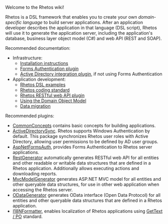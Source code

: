 Welcome to the Rhetos wiki!

Rhetos is a DSL framework that enables you to create your own *domain-specific language* to build server applications.
After an application developer describes the application in that language (DSL script), Rhetos will
use it to generate the application server, including the application's database,
business layer object model (C#) and web API (REST and SOAP).

Recommended documentation:

* Infrastructure:
  * [Installation instructions](https://github.com/Rhetos/Rhetos/blob/master/Readme.md)
  * [Forms Authentication plugin](https://github.com/Rhetos/AspNetFormsAuth/blob/master/Readme.md)
  * [Active Directory integration plugin](https://github.com/Rhetos/ActiveDirectorySync/blob/master/Readme.md), if not using Forms Authentication
* Application development:
  * [Rhetos DSL examples](https://github.com/Rhetos/Rhetos/wiki/Rhetos-DSL-examples)
  * [Rhetos coding standard](https://github.com/Rhetos/Rhetos/wiki/Rhetos-coding-standard)
  * [Rhetos RESTful web API plugin](https://github.com/Rhetos/RestGenerator/blob/master/Readme.md)
  * [Using the Domain Object Model](https://github.com/Rhetos/Rhetos/wiki/Using-the-Domain-Object-Model)
  * [Data migration](https://github.com/Rhetos/Rhetos/wiki/Data-migration)

Recommended plugins:

* [CommonConcepts](https://github.com/Rhetos/Rhetos/tree/master/CommonConcepts) contains basic concepts for building applications.
* [ActiveDirectorySync](https://github.com/Rhetos/ActiveDirectorySync). Rhetos supports Windows Authentication by default. This package synchronizes Rhetos user roles with Active Directory, allowing user permissions to be defined by AD user groups.
* [AspNetFormsAuth](https://github.com/Rhetos/AspNetFormsAuth), provides Forms Authentication to Rhetos server applications.
* [RestGenerator](https://github.com/Rhetos/RestGenerator) automatically generates RESTful web API for all entities and other readable or writable data structures that are defined in a Rhetos application. Additionally allows executing actions and downloading reports.
* [MvcModelGenerator](https://github.com/Rhetos/MvcModelGenerator) generates ASP.NET MVC model for all entities and other queryable data structures, for use in other web application when accessing the Rhetos server.
* [ODataGenerator](https://github.com/Rhetos/ODataGenerator) generates OData interface (Open Data Protocol) for all entities and other queryable data structures that are defined in a Rhetos application.
* [I18NFormatter](https://github.com/Rhetos/I18NFormatter), enables localization of Rhetos applications using [GetText / PO](http://en.wikipedia.org/wiki/Gettext) standard.
